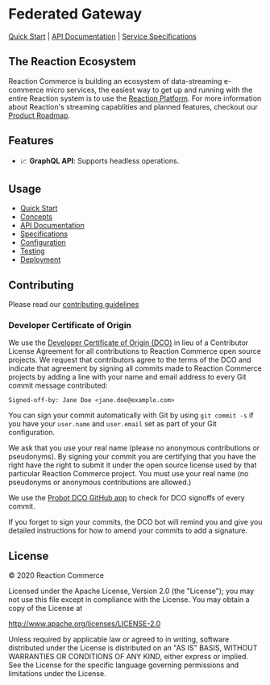 # Federated Gateway
[Quick Start](docs/quick-start.md) | [API Documentation](docs/api.md) | [Service Specifications](docs/specification)

<!-- TODO: Marketing copy about service. -->
<!-- TODO: Technical description of service -->

## The Reaction Ecosystem
Reaction Commerce is building an ecosystem of data-streaming e-commerce micro services, the easiest way to get up and running with the entire Reaction system is to use the [Reaction Platform](https://github.com/reactioncommerce/reaction-platform). For more information about Reaction's streaming capablities and planned features, checkout our [Product Roadmap](https://www.reactioncommerce.com/roadmap).

## Features

- :chart_with_upwards_trend: **GraphQL API**: Supports headless operations.

## Usage

- [Quick Start](docs/quick-start.md)
- [Concepts](docs/concepts.md)
- [API Documentation](docs/api.md)
- [Specifications](docs/specification.md)
- [Configuration](docs/configuration.md)
- [Testing](docs/testing.md)
- [Deployment](docs/deployment.md)

## Contributing

Please read our [contributing guidelines](https://docs.reactioncommerce.com/docs/contributing-to-reaction)

### Developer Certificate of Origin
We use the [Developer Certificate of Origin (DCO)](https://developercertificate.org/) in lieu of a Contributor License Agreement for all contributions to Reaction Commerce open source projects. We request that contributors agree to the terms of the DCO and indicate that agreement by signing all commits made to Reaction Commerce projects by adding a line with your name and email address to every Git commit message contributed:
```
Signed-off-by: Jane Doe <jane.doe@example.com>
```

You can sign your commit automatically with Git by using `git commit -s` if you have your `user.name` and `user.email` set as part of your Git configuration.

We ask that you use your real name (please no anonymous contributions or pseudonyms). By signing your commit you are certifying that you have the right have the right to submit it under the open source license used by that particular Reaction Commerce project. You must use your real name (no pseudonyms or anonymous contributions are allowed.)

We use the [Probot DCO GitHub app](https://github.com/apps/dco) to check for DCO signoffs of every commit.

If you forget to sign your commits, the DCO bot will remind you and give you detailed instructions for how to amend your commits to add a signature.

## License

© 2020 Reaction Commerce

Licensed under the Apache License, Version 2.0 (the "License"); you may not use this file except in compliance with the License. You may obtain a copy of the License at

   http://www.apache.org/licenses/LICENSE-2.0

Unless required by applicable law or agreed to in writing, software distributed under the License is distributed on an "AS IS" BASIS, WITHOUT WARRANTIES OR CONDITIONS OF ANY KIND, either express or implied. See the License for the specific language governing permissions and limitations under the License.

